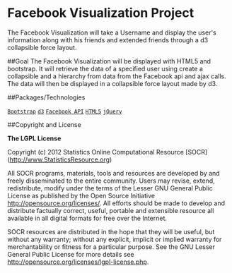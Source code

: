 Facebook Visualization Project
=========

The Facebook Visualization will take a Username and display the user's information along with his friends and extended friends through a d3 collapsible force layout.

##Goal
The Facebook Visualization will be displayed with HTML5 and bootstrap. It will retrieve the data of a specified user using create a collapsible  and a hierarchy from data from the Facebook api and ajax calls. The data will then be displayed in a collapsible force layout made by d3.

##Packages/Technologies

[`Bootstrap`](twitter.github.com/bootstrap/)
[`d3`](d3js.org)
[`Facebook API`](https://developers.facebook.com/docs/reference/api/)
[`HTML5`](https://developer.mozilla.org/en-US/docs/Web/Guide/HTML/HTML5)
[`jQuery`](jquery.com)

##Copyright and License

**The LGPL License**

Copyright (c) 2012 Statistics Online Computational Resource [SOCR] (http://www.StatisticsResource.org)

All SOCR programs, materials, tools and resources are developed by and freely disseminated to the entire community.
Users may revise, extend, redistribute, modify under the terms of the Lesser GNU General Public License
as published by the Open Source Initiative http://opensource.org/licenses/. All efforts should be made to develop and distribute
factually correct, useful, portable and extensible resource all available in all digital formats for free over the Internet.

SOCR resources are distributed in the hope that they will be useful, but without
any warranty; without any explicit, implicit or implied warranty for merchantability or
fitness for a particular purpose. See the GNU Lesser General Public License for
more details see http://opensource.org/licenses/lgpl-license.php.

